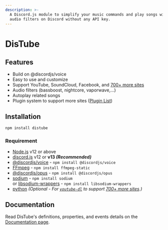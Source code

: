 ```yaml
---
description: >-
  A Discord.js module to simplify your music commands and play songs with
  audio filters on Discord without any API key.
---
```


# DisTube

## Features

- Build on @discordjs/voice
- Easy to use and customize
- Support YouTube, SoundCloud, Facebook, and [700+ more sites](https://ytdl-org.github.io/youtube-dl/supportedsites.html)
- Audio filters (bassboost, nightcore, vaporwave,...)
- Autoplay related songs
- Plugin system to support more sites ([Plugin List](https://distube.js.org/#/docs/DisTube/beta/plugin/list))

## Installation

```bash
npm install distube
```

### Requirement

- [Node.js](https://nodejs.org/) v12 or above
- [discord.js](https://discord.js.org) v12 or **v13 _(Recommended)_**
- [@discordjs/voice](https://github.com/discordjs/voice) - `npm install @discordjs/voice`
- [FFmpeg](https://www.ffmpeg.org/download.html) - `npm install ffmpeg-static`
- [@discordjs/opus](https://github.com/discordjs/opus) - `npm install @discordjs/opus`
- [sodium](https://www.npmjs.com/package/sodium) - `npm install sodium` <br> or [libsodium-wrappers](https://www.npmjs.com/package/libsodium-wrappers) - `npm install libsodium-wrappers`
- [python](https://www.python.org/) _(Optional - For [`youtube-dl`](https://youtube-dl.org/) to support [700+ more sites](https://ytdl-org.github.io/youtube-dl/supportedsites.html).)_

## Documentation

Read DisTube's definitions, properties, and events details on the [Documentation page](https://distube.js.org/).